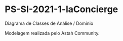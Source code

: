 # PS-SI-2021-1-laConcierge
Diagrama de Classes de Análise / Domínio

Modelagem realizada pelo Astah Community.

